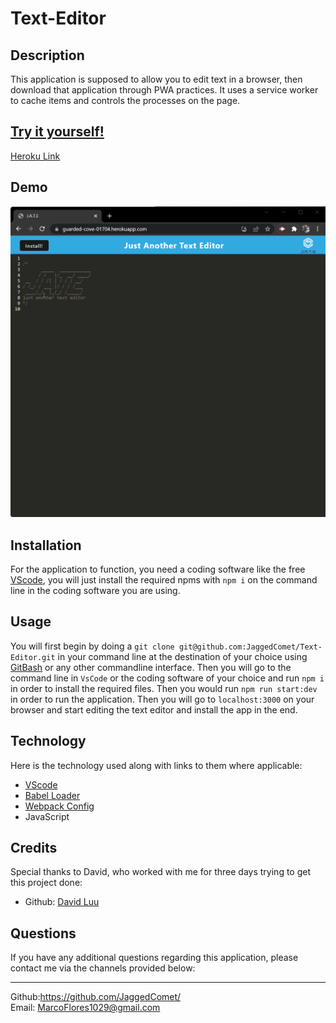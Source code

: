 # Text-Editor

## Description

This application is supposed to allow you to edit text in a browser, then download that application through PWA practices. It uses a service worker to cache items and controls the processes on the page.

## [Try it yourself!](https://github.com/JaggedComet/Text-Editor)

[Heroku Link](https://guarded-cove-01704.herokuapp.com)

## Demo

![Demo](./assets/images/demo.gif)<br>



## Installation

For the application to function, you need a coding software like the free [VScode](https://code.visualstudio.com/download), you will just install the required npms with ```npm i``` on the command line in the coding software you are using.

## Usage

You will first begin by doing a `git clone git@github.com:JaggedComet/Text-Editor.git` in your command line at the destination of your choice using [GitBash](https://git-scm.com/downloads) or any other commandline interface. Then you will go to the command line in `VsCode` or the coding software of your choice and run `npm i` in order to install the required files. Then you would run `npm run start:dev` in order to run the application. Then you will go to `localhost:3000` on your browser and start editing the text editor and install the app in the end.

## Technology

Here is the technology used along with links to them where applicable:

- [VScode](https://code.visualstudio.com/download)<br>
- [Babel Loader](https://www.npmjs.com/package/babel-loader)<br>
- [Webpack Config](https://www.npmjs.com/package/webpack)<br>
- JavaScript<br>


## Credits

Special thanks to David, who worked with me for three days trying to get this project done: <br>
- Github: [David Luu](https://github.com/MaestroLuu/) 


## Questions

If you have any additional questions regarding this application, please contact me via the channels provided below:<br />
____________________________________
Github:https://github.com/JaggedComet/<br>
Email: MarcoFlores1029@gmail.com<br>
